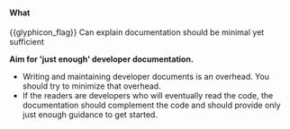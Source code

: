 <div id="title">

#### What

</div>

<span id="prereqs"></span>

<span id="outcomes">{{glyphicon_flag}} Can explain documentation should be minimal yet sufficient</span>

<div id="body">

**Aim for 'just enough' developer documentation.**

* Writing and maintaining developer documents is an overhead. You should try to minimize that overhead.
* If the readers are developers who will eventually read the code, the documentation should complement the code and should provide only just enough guidance to get started.

</div>

<div id="extras">
</div>